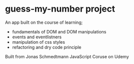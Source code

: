 # guess-my-number project

An app built on the course of learning;

- fundamentals of DOM and DOM manipulations
- events and eventlistners
- manipulation of css styles
- refactoring and dry code principle

Built from Jonas Schmedtmann JavaScript Coruse on Udemy
